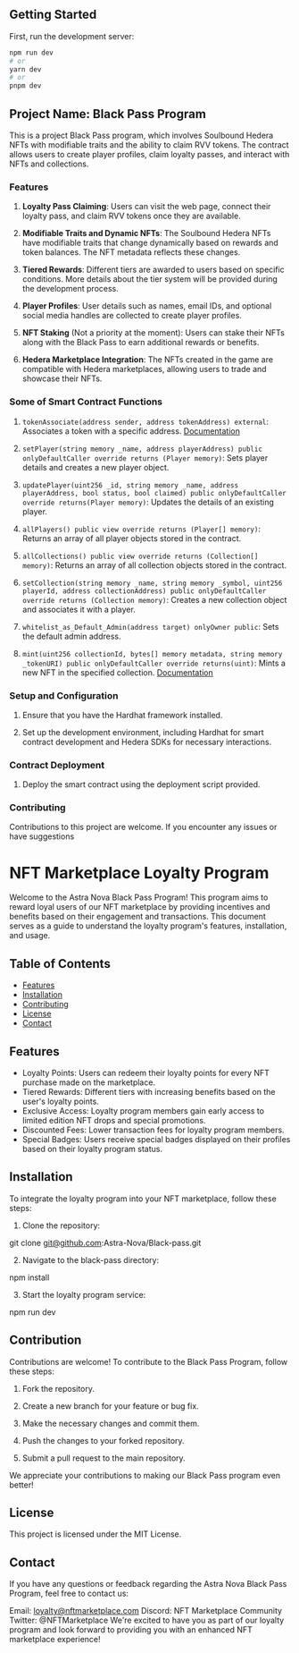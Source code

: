 ## Getting Started

First, run the development server:

```bash
npm run dev
# or
yarn dev
# or
pnpm dev
```

## Project Name: Black Pass Program

This is a project Black Pass program, which involves Soulbound Hedera NFTs with modifiable traits and the ability to claim RVV tokens. The contract allows users to create player profiles, claim loyalty passes, and interact with NFTs and collections.

### Features

1. **Loyalty Pass Claiming**: Users can visit the web page, connect their loyalty pass, and claim RVV tokens once they are available.

2. **Modifiable Traits and Dynamic NFTs**: The Soulbound Hedera NFTs have modifiable traits that change dynamically based on rewards and token balances. The NFT metadata reflects these changes.

3. **Tiered Rewards**: Different tiers are awarded to users based on specific conditions. More details about the tier system will be provided during the development process.

4. **Player Profiles**: User details such as names, email IDs, and optional social media handles are collected to create player profiles.

5. **NFT Staking** (Not a priority at the moment): Users can stake their NFTs along with the Black Pass to earn additional rewards or benefits.

6. **Hedera Marketplace Integration**: The NFTs created in the game are compatible with Hedera marketplaces, allowing users to trade and showcase their NFTs.

### Some of Smart Contract Functions

1. `tokenAssociate(address sender, address tokenAddress) external`: Associates a token with a specific address. [Documentation](https://docs.hedera.com/hedera/sdks-and-apis/deprecated/sdks/tokens/associate-tokens-to-an-account)

2. `setPlayer(string memory _name, address playerAddress) public onlyDefaultCaller override returns (Player memory)`: Sets player details and creates a new player object. 

3. `updatePlayer(uint256 _id, string memory _name, address playerAddress, bool status, bool claimed) public onlyDefaultCaller override returns(Player memory)`: Updates the details of an existing player. 

4. `allPlayers() public view override returns (Player[] memory)`: Returns an array of all player objects stored in the contract. 

5. `allCollections() public view override returns (Collection[] memory)`: Returns an array of all collection objects stored in the contract.

6. `setCollection(string memory _name, string memory _symbol, uint256 playerId, address collectionAddress) public onlyDefaultCaller override returns (Collection memory)`: Creates a new collection object and associates it with a player.

7. `whitelist_as_Default_Admin(address target) onlyOwner public`: Sets the default admin address.

8. `mint(uint256 collectionId, bytes[] memory metadata, string memory _tokenURI) public onlyDefaultCaller override returns(uint)`: Mints a new NFT in the specified collection. [Documentation](https://docs.hedera.com/hedera/docs/sdks/tokens/mint-a-token)

### Setup and Configuration

1. Ensure that you have the Hardhat framework installed.

2. Set up the development environment, including Hardhat for smart contract development and Hedera SDKs for necessary interactions.

### Contract Deployment

1. Deploy the smart contract using the deployment script provided.

### Contributing

Contributions to this project are welcome. If you encounter any issues or have suggestions
# NFT Marketplace Loyalty Program

Welcome to the Astra Nova Black Pass Program! This program aims to reward loyal users of our NFT marketplace by providing incentives and benefits based on their engagement and transactions. This document serves as a guide to understand the loyalty program's features, installation, and usage.

## Table of Contents

- [Features](#features)
- [Installation](#installation)
- [Contributing](#contributing)
- [License](#license)
- [Contact](#contact)


## Features

- Loyalty Points: Users can redeem their loyalty points for every NFT purchase made on the marketplace.
- Tiered Rewards: Different tiers with increasing benefits based on the user's loyalty points.
- Exclusive Access: Loyalty program members gain early access to limited edition NFT drops and special promotions.
- Discounted Fees: Lower transaction fees for loyalty program members.
- Special Badges: Users receive special badges displayed on their profiles based on their loyalty program status.

## Installation

To integrate the loyalty program into your NFT marketplace, follow these steps:

1. Clone the repository:

git clone git@github.com:Astra-Nova/Black-pass.git

2. Navigate to the black-pass directory:

npm install

3. Start the loyalty program service:

npm run dev


## Contribution

Contributions are welcome! To contribute to the Black Pass Program, follow these steps:

1. Fork the repository.

2. Create a new branch for your feature or bug fix.

3. Make the necessary changes and commit them.

4. Push the changes to your forked repository.

5. Submit a pull request to the main repository.

We appreciate your contributions to making our Black Pass program even better!

## License

This project is licensed under the MIT License.

## Contact

If you have any questions or feedback regarding the Astra Nova Black Pass Program, feel free to contact us:

Email: loyalty@nftmarketplace.com
Discord: NFT Marketplace Community
Twitter: @NFTMarketplace
We're excited to have you as part of our loyalty program and look forward to providing you with an enhanced NFT marketplace experience!
